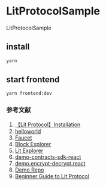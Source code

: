 # LitProtocolSample
LitProtocolSample

## install

```bash
yarn
```

## start frontend

```bash
yarn frontend:dev
```

### 参考文献
1. [【Lit Protocol】Installation](https://developer.litprotocol.com/SDK/Explanation/installation)
2. [helloworld](https://developer.litprotocol.com/LitActions/helloWorld)
3. [Faucet](https://faucet.litprotocol.com/)
4. [Block Explorer](https://chain.litprotocol.com/)
5. [Lit Explorer](https://explorer.litprotocol.com/profile)
6. [demo-contracts-sdk-react](https://demo-contracts-sdk-react.vercel.app/)
7. [demo.encrypt-decrypt.react](https://demo.encrypt-decrypt.react.litprotocol.com/)
8. [Demo Repo](https://github.com/LIT-Protocol/js-sdk/tree/master/apps/demo-encrypt-decrypt-react)
9. [Beginner Guide to Lit Protocol](https://medium.com/@kingzamzon/beginner-guide-to-lit-protocol-b939d7e06672)